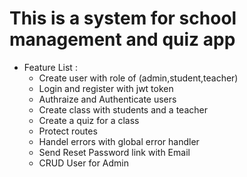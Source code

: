 # This is a system for school management and quiz app

- Feature List :
  - Create user with role of (admin,student,teacher)
  - Login and register with jwt token
  - Authraize and Authenticate users
  - Create class with students and a teacher
  - Create a quiz for a class
  - Protect routes
  - Handel errors with global error handler
  - Send Reset Password link with Email
  - CRUD User for Admin
